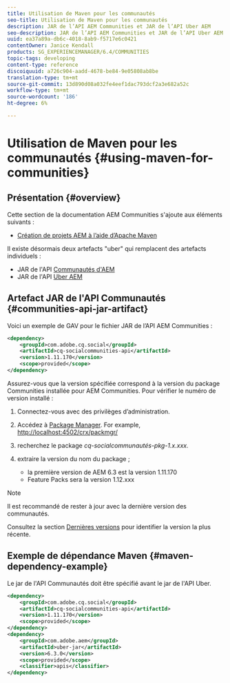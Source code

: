 ```yaml
---
title: Utilisation de Maven pour les communautés
seo-title: Utilisation de Maven pour les communautés
description: JAR de l’API AEM Communities et JAR de l’API Uber AEM
seo-description: JAR de l’API AEM Communities et JAR de l’API Uber AEM
uuid: ea37a89a-db6c-4018-8ab9-f5717e6c0421
contentOwner: Janice Kendall
products: SG_EXPERIENCEMANAGER/6.4/COMMUNITIES
topic-tags: developing
content-type: reference
discoiquuid: a726c904-aadd-4678-be84-9e05808ab8be
translation-type: tm+mt
source-git-commit: 13d890d08a032fe4eef1dac793dcf2a3e682a52c
workflow-type: tm+mt
source-wordcount: '186'
ht-degree: 6%

---
```



# Utilisation de Maven pour les communautés {#using-maven-for-communities}

## Présentation {#overview}

Cette section de la documentation AEM Communities s&#39;ajoute aux éléments suivants :

* [Création de projets AEM à l’aide d’Apache Maven](../../help/sites-developing/ht-projects-maven.md)

Il existe désormais deux artefacts &quot;uber&quot; qui remplacent des artefacts individuels :

* JAR de l&#39;API [Communautés d&#39;AEM](#communities-api-jar-artifact)
* JAR de l&#39;API [Uber AEM](../../help/sites-developing/ht-projects-maven.md#what-is-the-uberjar)

## Artefact JAR de l&#39;API Communautés {#communities-api-jar-artifact}

Voici un exemple de GAV pour le fichier JAR de l’API AEM Communities :

```xml
<dependency>
    <groupId>com.adobe.cq.social</groupId>
    <artifactId>cq-socialcommunities-api</artifactId>
    <version>1.11.170</version>
    <scope>provided</scope>
</dependency>
```

Assurez-vous que la version spécifiée correspond à la version du package Communities installée pour AEM Communities. Pour vérifier le numéro de version installé :

1. Connectez-vous avec des privilèges d’administration.
2. Accédez à [Package Manager](../../help/sites-administering/package-manager.md). For example, [http://localhost:4502/crx/packmgr/](http://localhost:4502/crx/packmgr/)

3. recherchez le package *cq-socialcommunautés-pkg-1.x.xxx.*
4. extraire la version du nom du package ;
   * la première version de AEM 6.3 est la version 1.11.170
   * Feature Packs sera la version 1.12.xxx

>[!NOTE]
>
>Il est recommandé de rester à jour avec la dernière version des communautés.
>
>Consultez la section [Dernières versions](deploy-communities.md#latest-releases) pour identifier la version la plus récente.

## Exemple de dépendance Maven {#maven-dependency-example}

Le jar de l&#39;API Communautés doit être spécifié avant le jar de l&#39;API Uber.

```xml
<dependency>
    <groupId>com.adobe.cq.social</groupId>
    <artifactId>cq-socialcommunities-api</artifactId>
    <version>1.11.170</version>
    <scope>provided</scope>
</dependency>
<dependency>
    <groupId>com.adobe.aem</groupId>
    <artifactId>uber-jar</artifactId>
    <version>6.3.0</version>
    <scope>provided</scope>
    <classifier>apis</classifier>
</dependency>
```
